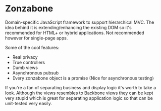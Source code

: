 Zonzabone
=========

Domain-specific JavaScript framework to support hierarchical MVC.
The idea behind it is extending/enhancing the existing DOM so it's recommended for HTML+ or hybrid applications.
Not recommended however for single-page apps.

Some of the cool features:
  * Real privacy
  * True controllers
  * Dumb views
  * Asynchronous pubsub
  * Every zonzabone object is a promise (Nice for asynchronous testing)
  
If you're a fan of separating business and display logic it's worth to take a look. Although the views resembles
to Backbone views they can be kept very stupid which is great for separating application logic so that can be unit-tested
very easily.
